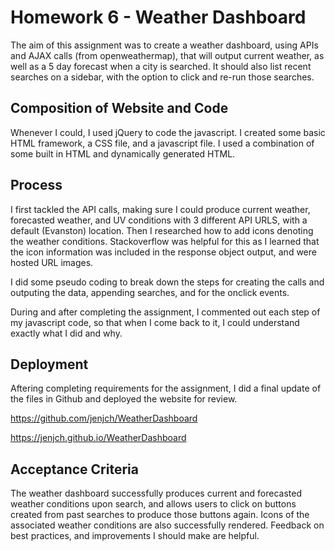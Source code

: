 # Homework 6 - Weather Dashboard

The aim of this assignment was to create a weather dashboard, using APIs and AJAX calls (from openweathermap), that will output current weather, as well as a 5 day forecast when a city is searched. It should also list recent searches on a sidebar, with the option to click and re-run those searches.

## Composition of Website and Code

Whenever I could, I used jQuery to code the javascript. I created some basic HTML framework, a CSS file, and a javascript file. I used a combination of some built in HTML and dynamically generated HTML.

## Process

I first tackled the API calls, making sure I could produce current weather, forecasted weather, and UV conditions with 3 different API URLS, with a default (Evanston) location. Then I researched how to add icons denoting the weather conditions. Stackoverflow was helpful for this as I learned that the icon information was included in the response object output, and were hosted URL images.

I did some pseudo coding to break down the steps for creating the calls and outputing the data, appending searches, and for the onclick events.

During and after completing the assignment, I commented out each step of my javascript code, so that when I come back to it, I could understand exactly what I did and why. 

## Deployment

Aftering completing requirements for the assignment, I did a final update of the files in Github and deployed the website for review. 

https://github.com/jenjch/WeatherDashboard

https://jenjch.github.io/WeatherDashboard

## Acceptance Criteria

The weather dashboard successfully produces current and forecasted weather conditions upon search, and allows users to click on buttons created from past searches to produce those buttons again. Icons of the associated weather conditions are also successfully rendered. Feedback on best practices, and improvements I should make are helpful.
